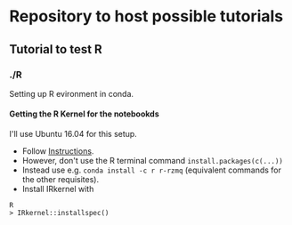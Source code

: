 # Repository to host possible tutorials

## Tutorial to test R

### ./R
Setting up R evironment in conda. 

#### Getting the R Kernel for the notebookds
I'll use Ubuntu 16.04 for this setup. 

- Follow [Instructions](http://irkernel.github.io/installation/#linux-panel). 
- However, don't use the R terminal command 
`install.packages(c(...))` 
- Instead use e.g. `conda install -c r r-rzmq` (equivalent commands for the other requisites).
- Install IRkernel with 
```
R
> IRkernel::installspec()
```